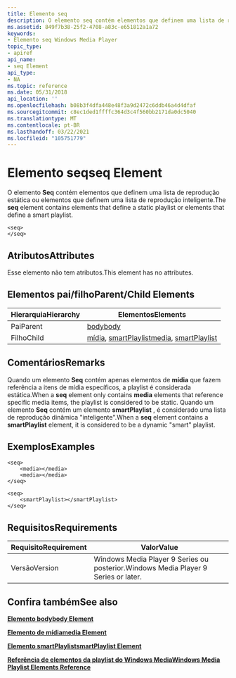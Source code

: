 ```yaml
---
title: Elemento seq
description: O elemento seq contém elementos que definem uma lista de reprodução estática ou elementos que definem uma lista de reprodução inteligente.
ms.assetid: 849f7b38-25f2-4708-a83c-e651812a1a72
keywords:
- Elemento seq Windows Media Player
topic_type:
- apiref
api_name:
- seq Element
api_type:
- NA
ms.topic: reference
ms.date: 05/31/2018
api_location: ''
ms.openlocfilehash: b08b3f4dfa448e48f3a9d2472c6ddb46a4d4dfaf
ms.sourcegitcommit: c8ec1ded1ffffc364d3c4f560bb2171da0dc5040
ms.translationtype: MT
ms.contentlocale: pt-BR
ms.lasthandoff: 03/22/2021
ms.locfileid: "105751779"
---
```

# <a name="seq-element"></a><span data-ttu-id="ece5c-104">Elemento seq</span><span class="sxs-lookup"><span data-stu-id="ece5c-104">seq Element</span></span>

<span data-ttu-id="ece5c-105">O elemento **Seq** contém elementos que definem uma lista de reprodução estática ou elementos que definem uma lista de reprodução inteligente.</span><span class="sxs-lookup"><span data-stu-id="ece5c-105">The **seq** element contains elements that define a static playlist or elements that define a smart playlist.</span></span>

``` syntax
<seq>
</seq>
```

## <a name="attributes"></a><span data-ttu-id="ece5c-106">Atributos</span><span class="sxs-lookup"><span data-stu-id="ece5c-106">Attributes</span></span>

<span data-ttu-id="ece5c-107">Esse elemento não tem atributos.</span><span class="sxs-lookup"><span data-stu-id="ece5c-107">This element has no attributes.</span></span>

## <a name="parentchild-elements"></a><span data-ttu-id="ece5c-108">Elementos pai/filho</span><span class="sxs-lookup"><span data-stu-id="ece5c-108">Parent/Child Elements</span></span>



| <span data-ttu-id="ece5c-109">Hierarquia</span><span class="sxs-lookup"><span data-stu-id="ece5c-109">Hierarchy</span></span> | <span data-ttu-id="ece5c-110">Elementos</span><span class="sxs-lookup"><span data-stu-id="ece5c-110">Elements</span></span>                                                               |
|-----------|------------------------------------------------------------------------|
| <span data-ttu-id="ece5c-111">Pai</span><span class="sxs-lookup"><span data-stu-id="ece5c-111">Parent</span></span>    | [<span data-ttu-id="ece5c-112">body</span><span class="sxs-lookup"><span data-stu-id="ece5c-112">body</span></span>](body-element.md)                                               |
| <span data-ttu-id="ece5c-113">Filho</span><span class="sxs-lookup"><span data-stu-id="ece5c-113">Child</span></span>     | <span data-ttu-id="ece5c-114">[mídia](media-element.md), [smartPlaylist](smartplaylist-element.md)</span><span class="sxs-lookup"><span data-stu-id="ece5c-114">[media](media-element.md), [smartPlaylist](smartplaylist-element.md)</span></span> |



 

## <a name="remarks"></a><span data-ttu-id="ece5c-115">Comentários</span><span class="sxs-lookup"><span data-stu-id="ece5c-115">Remarks</span></span>

<span data-ttu-id="ece5c-116">Quando um elemento **Seq** contém apenas elementos de **mídia** que fazem referência a itens de mídia específicos, a playlist é considerada estática.</span><span class="sxs-lookup"><span data-stu-id="ece5c-116">When a **seq** element only contains **media** elements that reference specific media items, the playlist is considered to be static.</span></span> <span data-ttu-id="ece5c-117">Quando um elemento **Seq** contém um elemento **smartPlaylist** , é considerado uma lista de reprodução dinâmica "inteligente".</span><span class="sxs-lookup"><span data-stu-id="ece5c-117">When a **seq** element contains a **smartPlaylist** element, it is considered to be a dynamic "smart" playlist.</span></span>

## <a name="examples"></a><span data-ttu-id="ece5c-118">Exemplos</span><span class="sxs-lookup"><span data-stu-id="ece5c-118">Examples</span></span>


```
<seq>
    <media></media>
    <media></media>
</seq>

<seq>
    <smartPlaylist></smartPlaylist>
</seq>
```



## <a name="requirements"></a><span data-ttu-id="ece5c-119">Requisitos</span><span class="sxs-lookup"><span data-stu-id="ece5c-119">Requirements</span></span>



| <span data-ttu-id="ece5c-120">Requisito</span><span class="sxs-lookup"><span data-stu-id="ece5c-120">Requirement</span></span> | <span data-ttu-id="ece5c-121">Valor</span><span class="sxs-lookup"><span data-stu-id="ece5c-121">Value</span></span> |
|--------------------|----------------------------------------------------|
| <span data-ttu-id="ece5c-122">Versão</span><span class="sxs-lookup"><span data-stu-id="ece5c-122">Version</span></span><br/> | <span data-ttu-id="ece5c-123">Windows Media Player 9 Series ou posterior.</span><span class="sxs-lookup"><span data-stu-id="ece5c-123">Windows Media Player 9 Series or later.</span></span><br/> |



## <a name="see-also"></a><span data-ttu-id="ece5c-124">Confira também</span><span class="sxs-lookup"><span data-stu-id="ece5c-124">See also</span></span>

<dl> <dt>

[<span data-ttu-id="ece5c-125">**Elemento body**</span><span class="sxs-lookup"><span data-stu-id="ece5c-125">**body Element**</span></span>](body-element.md)
</dt> <dt>

[<span data-ttu-id="ece5c-126">**Elemento de mídia**</span><span class="sxs-lookup"><span data-stu-id="ece5c-126">**media Element**</span></span>](media-element.md)
</dt> <dt>

[<span data-ttu-id="ece5c-127">**Elemento smartPlaylist**</span><span class="sxs-lookup"><span data-stu-id="ece5c-127">**smartPlaylist Element**</span></span>](smartplaylist-element.md)
</dt> <dt>

[<span data-ttu-id="ece5c-128">**Referência de elementos da playlist do Windows Media**</span><span class="sxs-lookup"><span data-stu-id="ece5c-128">**Windows Media Playlist Elements Reference**</span></span>](windows-media-playlist-elements-reference.md)
</dt> </dl>

 

 





